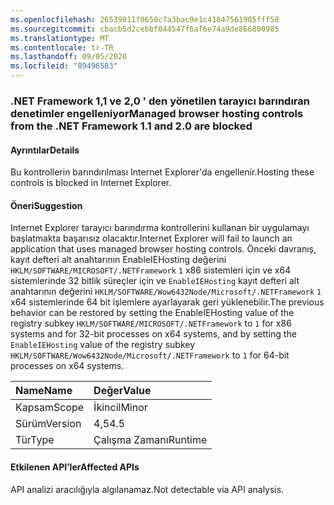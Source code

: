 ```yaml
---
ms.openlocfilehash: 26539011f0650c7a3bac9e1c41847561905fff58
ms.sourcegitcommit: cbacb5d2cebbf044547f6af6e74a9de866800985
ms.translationtype: MT
ms.contentlocale: tr-TR
ms.lasthandoff: 09/05/2020
ms.locfileid: "89496583"
---
```

### <a name="managed-browser-hosting-controls-from-the-net-framework-11-and-20-are-blocked"></a><span data-ttu-id="80f46-101">.NET Framework 1,1 ve 2,0 ' den yönetilen tarayıcı barındıran denetimler engelleniyor</span><span class="sxs-lookup"><span data-stu-id="80f46-101">Managed browser hosting controls from the .NET Framework 1.1 and 2.0 are blocked</span></span>

#### <a name="details"></a><span data-ttu-id="80f46-102">Ayrıntılar</span><span class="sxs-lookup"><span data-stu-id="80f46-102">Details</span></span>

<span data-ttu-id="80f46-103">Bu kontrollerin barındırılması Internet Explorer'da engellenir.</span><span class="sxs-lookup"><span data-stu-id="80f46-103">Hosting these controls is blocked in Internet Explorer.</span></span>

#### <a name="suggestion"></a><span data-ttu-id="80f46-104">Öneri</span><span class="sxs-lookup"><span data-stu-id="80f46-104">Suggestion</span></span>

<span data-ttu-id="80f46-105">Internet Explorer tarayıcı barındırma kontrollerini kullanan bir uygulamayı başlatmakta başarısız olacaktır.</span><span class="sxs-lookup"><span data-stu-id="80f46-105">Internet Explorer will fail to launch an application that uses managed browser hosting controls.</span></span> <span data-ttu-id="80f46-106">Önceki davranış, kayıt defteri alt anahtarının EnableIEHosting değerini <code>HKLM/SOFTWARE/MICROSOFT/.NETFramework</code> <code>1</code> x86 sistemleri için ve x64 sistemlerinde 32 bitlik süreçler için ve <code>EnableIEHosting</code> kayıt defteri alt anahtarının değerini <code>HKLM/SOFTWARE/Wow6432Node/Microsoft/.NETFramework</code> <code>1</code> x64 sistemlerinde 64 bit işlemlere ayarlayarak geri yüklenebilir.</span><span class="sxs-lookup"><span data-stu-id="80f46-106">The previous behavior can be restored by setting the EnableIEHosting value of the registry subkey <code>HKLM/SOFTWARE/MICROSOFT/.NETFramework</code> to <code>1</code> for x86 systems and for 32-bit processes on x64 systems, and by setting the <code>EnableIEHosting</code> value of the registry subkey <code>HKLM/SOFTWARE/Wow6432Node/Microsoft/.NETFramework</code> to <code>1</code> for 64-bit processes on x64 systems.</span></span>

| <span data-ttu-id="80f46-107">Name</span><span class="sxs-lookup"><span data-stu-id="80f46-107">Name</span></span>    | <span data-ttu-id="80f46-108">Değer</span><span class="sxs-lookup"><span data-stu-id="80f46-108">Value</span></span>       |
|:--------|:------------|
| <span data-ttu-id="80f46-109">Kapsam</span><span class="sxs-lookup"><span data-stu-id="80f46-109">Scope</span></span>   |<span data-ttu-id="80f46-110">İkincil</span><span class="sxs-lookup"><span data-stu-id="80f46-110">Minor</span></span>|
|<span data-ttu-id="80f46-111">Sürüm</span><span class="sxs-lookup"><span data-stu-id="80f46-111">Version</span></span>|<span data-ttu-id="80f46-112">4,5</span><span class="sxs-lookup"><span data-stu-id="80f46-112">4.5</span></span>|
|<span data-ttu-id="80f46-113">Tür</span><span class="sxs-lookup"><span data-stu-id="80f46-113">Type</span></span>|<span data-ttu-id="80f46-114">Çalışma Zamanı</span><span class="sxs-lookup"><span data-stu-id="80f46-114">Runtime</span></span>|

#### <a name="affected-apis"></a><span data-ttu-id="80f46-115">Etkilenen API’ler</span><span class="sxs-lookup"><span data-stu-id="80f46-115">Affected APIs</span></span>

<span data-ttu-id="80f46-116">API analizi aracılığıyla algılanamaz.</span><span class="sxs-lookup"><span data-stu-id="80f46-116">Not detectable via API analysis.</span></span>

<!--

#### Affected APIs

Not detectable via API analysis.

-->
